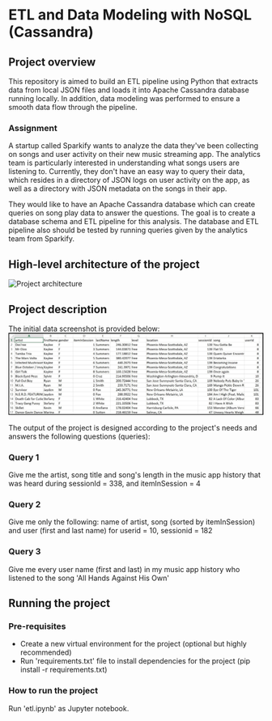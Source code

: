 # ETL and Data Modeling with NoSQL (Cassandra) 

## Project overview
This repository is aimed to build an ETL pipeline using Python that extracts data from local JSON files and loads it into Apache Cassandra database running locally. In addition, data modeling was performed to ensure a smooth data flow through the pipeline. 

### Assignment
A startup called Sparkify wants to analyze the data they've been collecting on songs and user activity on their new music streaming app. The analytics team is particularly interested in understanding what songs users are listening to. Currently, they don't have an easy way to query their data, which resides in a directory of JSON logs on user activity on the app, as well as a directory with JSON metadata on the songs in their app.

They would like to have an Apache Cassandra database which can create queries on song play data to answer the questions. The goal is to create a database schema and ETL pipeline for this analysis. The database and ETL pipeline also should be tested by running queries given by the analytics team from Sparkify.

## High-level architecture of the project
![Project architecture](images/Sparkify_architecture.jpg)

## Project description
The initial data screenshot is provided below:
![Initial data](/images/image_event_datafile_new.jpg)

The output of the project is designed according to the project's needs and answers the following questions (queries):
### Query 1
Give me the artist, song title and song's length in the music app history that was heard during sessionId = 338, and itemInSession = 4

### Query 2
Give me only the following: name of artist, song (sorted by itemInSession) and user (first and last name) for userid = 10, sessionid = 182

### Query 3
Give me every user name (first and last) in my music app history who listened to the song 'All Hands Against His Own'

## Running the project
### Pre-requisites
* Create a new virtual environment for the project (optional but highly recommended)
* Run 'requirements.txt' file to install dependencies for the project (pip install -r requirements.txt)

### How to run the project
Run 'etl.ipynb' as Jupyter notebook.
